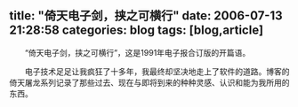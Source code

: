 title: "倚天电子剑，挟之可横行"
date: 2006-07-13 21:28:58
categories: blog
tags: [blog,article]
---
　　“倚天电子剑，挟之可横行”，这是1991年电子报合订版的开篇语。  
  
　　电子技术足足让我疯狂了十多年，我最终却坚决地走上了软件的道路。博客的倚天屠龙系列记录了那些过去、现在与即将到来的种种灵感、认识和能为我所用的东西。